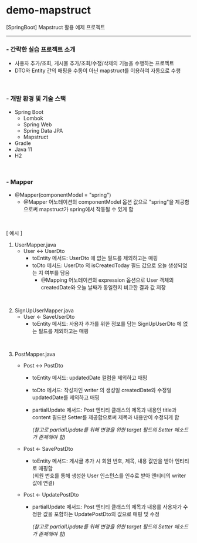 # demo-mapstruct
[SpringBoot] Mapstruct 활용 예제 프로젝트

---
<h3>- 간략한 실습 프로젝트 소개</h3>

- 사용자 추가/조회, 게시물 추가/조회/수정/삭제의 기능을 수행하는 프로젝트
- DTO와 Entity 간의 매핑을 수동이 아닌 mapstruct를 이용하여 자동으로 수행

<br/>
<h3>- 개발 환경 및 기술 스택</h3>

- Spring Boot
    - Lombok
    - Spring Web
    - Spring Data JPA
    - Mapstruct
- Gradle
- Java 11
- H2

<br/> 
<h3>- Mapper</h3>

- @Mapper(componentModel = "spring")
  - @Mapper 어노테이션의 componentModel 옵션 값으로 "spring"을 제공함으로써 mapstruct가 spring에서 작동될 수 있게 함

<br/>

[ 예시 ]
1. UserMapper.java
   - User <-> UserDto
     - toEntity 메서드: UserDto 에 없는 필드를 제외하고는 매핑
     - toDto 메서드: UserDto 의 isCreatedToday 필드 값으로 오늘 생성되었는 지 여부를 담음
       - @Mapping 어노테이션의 expression 옵션으로 User 객체의 createdDate와 오늘 날짜가 동일한지 비교한 결과 값 저장

<br/>

2. SignUpUserMapper.java
   - User <- SaveUserDto
     - toEntity 메서드: 사용자 추가를 위한 정보를 담는 SignUpUserDto 에 없는 필드를 제외하고는 매핑

<br/>

3. PostMapper.java
   - Post <-> PostDto
     - toEntity 메서드: updatedDate 컬럼을 제외하고 매핑
     - toDto 메서드: 작성자인 writer 의 생성일 createdDate와 수정일 updatedDate를 제외하고 매핑
     - partialUpdate 메서드: Post 엔티티 클래스의 제목과 내용인 title과 content 필드만 Setter를 제공함으로써 제목과 내용만이 수정되게 함

       *(참고로 partialUpdate를 위해 변경을 위한 target 필드의 Setter 메소드가 존재해야 함)*

   - Post <- SavePostDto
     - toEntity 메서드: 게시글 추가 시 회원 번호, 제목, 내용 값만을 받아 엔티티로 매핑함<br/>
     (회원 번호를 통해 생성한 User 인스턴스를 인수로 받아 엔티티의 writer 값에 연결)

   - Post <- UpdatePostDto
     - partialUpdate 메서드: Post 엔티티 클래스의 제목과 내용를 사용자가 수정한 값을 포함하는 UpdatePostDto의 값으로 매핑 및 수정

       *(참고로 partialUpdate를 위해 변경을 위한 target 필드의 Setter 메소드가 존재해야 함)*
